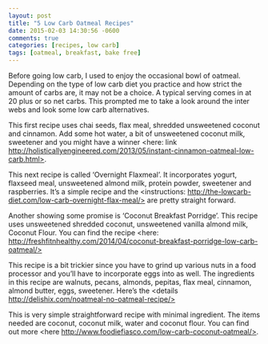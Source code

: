 ```yaml
---
layout: post
title: "5 Low Carb Oatmeal Recipes"
date: 2015-02-03 14:30:56 -0600
comments: true
categories: [recipes, low carb]
tags: [oatmeal, breakfast, bake free]
---
```


Before going low carb, I used to enjoy the occasional bowl of oatmeal. Depending on the type of low carb diet you practice and how strict the amount of carbs are, it may not be a choice. A typical serving comes in at 20 plus or so net carbs. This prompted me to take a look around the inter webs and look some low carb alternatives. 

<Picture>

This first recipe uses chai seeds, flax meal, shredded unsweetened coconut and cinnamon. Add some hot water, a bit of unsweetened coconut milk, sweetener  and you might have a winner <here: link http://holisticallyengineered.com/2013/05/instant-cinnamon-oatmeal-low-carb.html>. 



<Picture>

This next recipe is called ‘Overnight Flaxmeal’. It incorporates yogurt, flaxseed meal, unsweetened almond milk, protein powder, sweetener and raspberries. It’s a simple recipe and the <instructions: http://the-lowcarb-diet.com/low-carb-overnight-flax-meal/> are pretty straight forward.



<Picture>

Another showing some promise is ‘Coconut Breakfast Porridge’. This recipe uses unsweetened shredded coconut,  unsweetened vanilla almond milk, Coconut Flour. You can find the recipe <here: http://freshfitnhealthy.com/2014/04/coconut-breakfast-porridge-low-carb-oatmeal/>

<Picture>

This recipe is a bit trickier since you have to grind up various nuts in a food processor and you’ll have to incorporate eggs into as well. The ingredients in this recipe are walnuts, pecans, almonds, pepitas, flax meal, cinnamon, almond butter, eggs, sweetener. Here’s the <details http://delishix.com/noatmeal-no-oatmeal-recipe/>

<Picture>

This is very simple straightforward recipe with minimal ingredient. The items needed are coconut, coconut milk, water and coconut flour. You can find out more <here http://www.foodiefiasco.com/low-carb-coconut-oatmeal/>.




